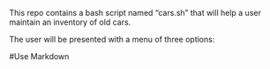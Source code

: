 This repo contains a bash script named “cars.sh” that will help a user maintain an inventory of old cars.
 
 The user will be presented with a menu of three options:


#Use Markdown

